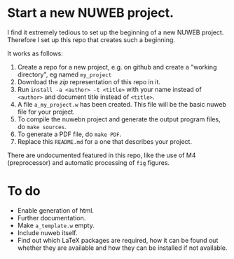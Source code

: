 # Start a new NUWEB project.

I find it extremely tedious to set up the beginning of a new NUWEB
project. Therefore I set up this repo that creates such a beginning.

It works as follows:

1. Create a repo for a new project, e.g. on github and create a
   "working directory", eg named `my_project`
2. Download the *zip* representation of this repo in it.
3. Run `install -a <author> -t <title>` with your name instead of
   `<author>` and document title instead of `<title>`.
4. A file `a_my_project.w` has been created. This file will be the
   basic nuweb file for your project.
5. To compile the nuwebn project and generate the output program
   files, do `make sources`.
6. To generate a PDF file, do `make PDF`.
7. Replace this `README.md` for a one that describes your project.

There are undocumented featured in this repo, like the use of M4
(preprocessor) and automatic processing of `fig` figures.

# To do

- Enable generation of html.
- Further documentation.
- Make `a_template.w` empty.
- Include nuweb itself.
- Find out which LaTeX packages are required, how it can be found out
  whether they are available and how they can be installed if not
  available.
  
  
